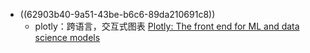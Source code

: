- ((62903b40-9a51-43be-b6c6-89da210691c8))
	- plotly：跨语言，交互式图表 [Plotly: The front end for ML and data science models](https://plotly.com/)